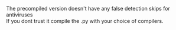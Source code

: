 The precompiled version doesn't have any false detection skips for antiviruses
<br>If you dont trust it compile the .py with your choice of compilers.

